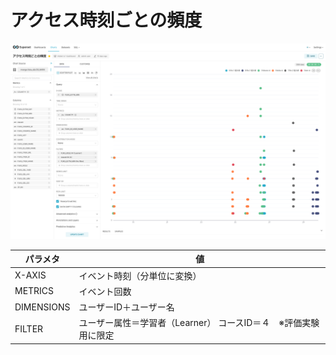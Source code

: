 # アクセス時刻ごとの頻度  

![グラフ](image/gra01.png)

パラメタ | 値
|----|----|
X-AXIS | イベント時刻（分単位に変換）
METRICS | イベント回数
DIMENSIONS | ユーザーID＋ユーザー名
FILTER | ユーザー属性＝学習者（Learner）  コースID＝４　※評価実験用に限定
